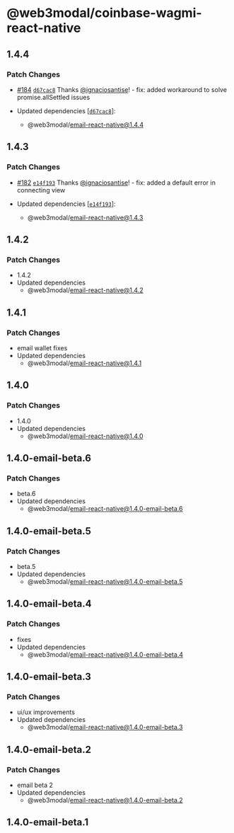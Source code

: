 # @web3modal/coinbase-wagmi-react-native

## 1.4.4

### Patch Changes

- [#184](https://github.com/WalletConnect/web3modal-react-native/pull/184) [`d67cac8`](https://github.com/WalletConnect/web3modal-react-native/commit/d67cac8c81e3079536b12db2d3712a6cbdae50f9) Thanks [@ignaciosantise](https://github.com/ignaciosantise)! - fix: added workaround to solve promise.allSettled issues

- Updated dependencies [[`d67cac8`](https://github.com/WalletConnect/web3modal-react-native/commit/d67cac8c81e3079536b12db2d3712a6cbdae50f9)]:
  - @web3modal/email-react-native@1.4.4

## 1.4.3

### Patch Changes

- [#182](https://github.com/WalletConnect/web3modal-react-native/pull/182) [`e14f193`](https://github.com/WalletConnect/web3modal-react-native/commit/e14f193418517e392927947c0e1d14457c9dd2f2) Thanks [@ignaciosantise](https://github.com/ignaciosantise)! - fix: added a default error in connecting view

- Updated dependencies [[`e14f193`](https://github.com/WalletConnect/web3modal-react-native/commit/e14f193418517e392927947c0e1d14457c9dd2f2)]:
  - @web3modal/email-react-native@1.4.3

## 1.4.2

### Patch Changes

- 1.4.2
- Updated dependencies
  - @web3modal/email-react-native@1.4.2

## 1.4.1

### Patch Changes

- email wallet fixes
- Updated dependencies
  - @web3modal/email-react-native@1.4.1

## 1.4.0

### Patch Changes

- 1.4.0
- Updated dependencies
  - @web3modal/email-react-native@1.4.0

## 1.4.0-email-beta.6

### Patch Changes

- beta.6
- Updated dependencies
  - @web3modal/email-react-native@1.4.0-email-beta.6

## 1.4.0-email-beta.5

### Patch Changes

- beta.5
- Updated dependencies
  - @web3modal/email-react-native@1.4.0-email-beta.5

## 1.4.0-email-beta.4

### Patch Changes

- fixes
- Updated dependencies
  - @web3modal/email-react-native@1.4.0-email-beta.4

## 1.4.0-email-beta.3

### Patch Changes

- ui/ux improvements
- Updated dependencies
  - @web3modal/email-react-native@1.4.0-email-beta.3

## 1.4.0-email-beta.2

### Patch Changes

- email beta 2
- Updated dependencies
  - @web3modal/email-react-native@1.4.0-email-beta.2

## 1.4.0-email-beta.1
